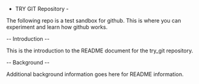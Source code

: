- TRY GIT Repository -

The following repo is a test sandbox for github. This is where you can experiment and learn how github works.

-- Introduction --

This is the introduction to the README document for the try_git repository.

-- Background --

Additional background information goes here for README information.